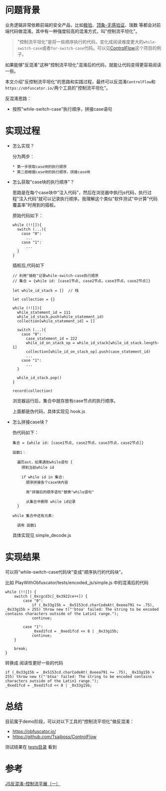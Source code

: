 # 问题背景

业务逻辑非常依赖前端的安全产品，比如[极验](https://www.geetest.com/)、[顶象-无感验证](https://www.dingxiang-inc.com/docs/detail/captcha)、瑞数 等都会对前端代码做混淆。其中有一种强度较高的混淆方式，叫"控制流平坦化"。

> "控制流平坦化"是将一些顺序执行的代码，变化成阅读难度更大的`while-switch-case`或者`for-switch-case`代码。可以见[ControlFlow](https://github.com/Tsaiboss/ControlFlow)这个项目的例子。

如果能够"反混淆"这种"控制流平坦化"混淆后的代码，就能让代码变得更容易阅读一些。

本文介绍"反控制流平坦化"的思路和实践过程，最终可以反混淆`ControlFlow`和`https://obfuscator.io/`两个工具的"控制流平坦化"。

反混淆思路：
* 按照"while-switch-case"执行顺序，拼接case语句

# 实现过程
* 怎么实现？

  分为两步：
  ```
  * 第一步获取case块的执行顺序
  * 第二部根据case块的执行顺序，拼接case块
  ```

* 怎么获取"case块的执行顺序"？

  思路是在每个case块中"注入代码"，然后在浏览器中执行js代码，执行过程"注入代码"就可以记录执行顺序。我理解这个类似"软件测试"中计算"代码覆盖率"时用到的插桩。

  原始代码如下：
  ```
  while (!![]){
    switch (...){
      case "0":
        ...
      case "1":
        ...
    }
  }
  ```

  插桩后,代码如下
  ```
  // 利用"插桩"记录while-switch-case执行顺序
  // 集合 = {while id: [case1节点, case2节点，case3节点，case2节点]}

  let while_id_stack = []  // 栈

  let collection = {}

  while (!![]){
    while_statement_id = 111
    while_id_stack.push(while_statement_id)
    collection[while_statement_id] = []

    switch (...){
      case "0":
        case_statement_id = 222
        while_id_on_stack_op = while_id_stack[while_id_stack.length-1]
        collection[while_id_on_stack_op].push(case_statement_id)
        ...
      case "1":
        ...
    }

    while_id_stack.pop()
  }

  record(collection)
  ```

  浏览器运行后，集合中就存放有case节点的执行顺序。

  上面都是伪代码，具体实现见 hook.js

* 怎么拼接case块？

  伪代码如下：
  ```
  集合 = {while id: [case1节点, case2节点，case3节点，case2节点]}

  函数1：

    遍历ast，如果遇到while语句 {
      得到当前while id

      if while id in 集合:
        顺序拼接各个case块内容

        用"拼接后的顺序语句"替换"while语句"

        从集合中删除 while id记录
    }

  while 集合中还有元素:

    调用 函数1
  ```

  具体实现见 simple_decode.js

# 实现结果

可以将"while-switch-case代码块"变成"顺序执行的代码块"。

比如 PlayWithObfuscator/tests/encoded_js/simple.js 中的混淆后的代码
```
while (!![]) {
    switch (_0xcgcd3c[_0x3922ce++]) {
        case "0":
            if (_0x33g15b = _0x5153cd.charCodeAt(_0xeea791 += .75), _0x33g15b > 255) throw new t("'btoa' failed: The string to be encoded contains characters outside of the Latin1 range.");
            continue;

        case "1":
            _0xed1fcd = _0xed1fcd << 8 | _0x33g15b;
            continue;
    }

    break;
}
```

转换成 阅读性更好一些的代码
```
if (_0x33g15b = _0x5153cd.charCodeAt(_0xeea791 += .75), _0x33g15b > 255) throw new t("'btoa' failed: The string to be encoded contains characters outside of the Latin1 range.");
_0xed1fcd = _0xed1fcd << 8 | _0x33g15b;
```

# 总结

目前属于demo阶段，可以对以下工具的"控制流平坦化"做反混淆：
* https://obfuscator.io/
* https://github.com/Tsaiboss/ControlFlow

测试结果在 [tests目录](https://github.com/leveryd/PlayWithObfuscator/tree/main/tests) 看到

# 参考
[JS反混淆-控制流平展（一）](https://blog.csdn.net/a314131070/article/details/106567825?spm=1001.2014.3001.5501)

